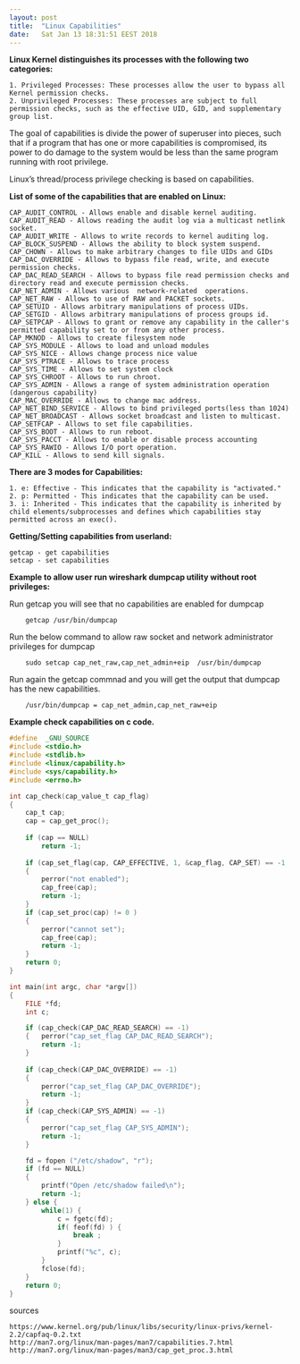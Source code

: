 ```yaml
---
layout: post
title:  "Linux Capabilities"
date:   Sat Jan 13 18:31:51 EEST 2018
---
```


**Linux Kernel distinguishes its processes with the following two categories:**
```
1. Privileged Processes: These processes allow the user to bypass all Kernel permission checks.
2. Unprivileged Processes: These processes are subject to full permission checks, such as the effective UID, GID, and supplementary group list.
```
The goal of capabilities is divide the power of superuser into pieces, such that if a program that has one or more capabilities is compromised, its power to do damage to the system would be less than the same program running with root privilege.

Linux’s thread/process privilege checking is based on capabilities. 

**List of some of the capabilities that are enabled on Linux:**
```
CAP_AUDIT_CONTROL - Allows enable and disable kernel auditing.
CAP_AUDIT_READ - Allows reading the audit log via a multicast netlink socket.
CAP_AUDIT_WRITE - Allows to write records to kernel auditing log.
CAP_BLOCK_SUSPEND - Allows the ability to block system suspend.
CAP_CHOWN - Allows to make arbitrary changes to file UIDs and GIDs
CAP_DAC_OVERRIDE - Allows to bypass file read, write, and execute permission checks.
CAP_DAC_READ_SEARCH - Allows to bypass file read permission checks and directory read and execute permission checks.
CAP_NET_ADMIN - Allows various  network-related  operations.
CAP_NET_RAW - Allows to use of RAW and PACKET sockets.
CAP_SETUID - Allows arbitrary manipulations of process UIDs.
CAP_SETGID - Allows arbitrary manipulations of process groups id.
CAP_SETPCAP - Allows to grant or remove any capability in the caller's permitted capability set to or from any other process.
CAP_MKNOD - Allows to create filesystem node 
CAP_SYS_MODULE - Allows to load and unload modules
CAP_SYS_NICE - Allows change process nice value
CAP_SYS_PTRACE - Allows to trace process
CAP_SYS_TIME - Allows to set system clock
CAP_SYS_CHROOT - Allows to run chroot.
CAP_SYS_ADMIN - Allows a range of system administration operation (dangerous capability)
CAP_MAC_OVERRIDE - Allows to change mac address.
CAP_NET_BIND_SERVICE - Allows to bind privileged ports(less than 1024)
CAP_NET_BROADCAST - Allows socket broadcast and listen to multicast.
CAP_SETFCAP - Allows to set file capabilities.
CAP_SYS_BOOT - Allows to run reboot.
CAP_SYS_PACCT - Allows to enable or disable process accounting
CAP_SYS_RAWIO - Allows I/O port operation.
CAP_KILL - Allows to send kill signals.
```
**There are 3 modes for Capabilities:**
```
1. e: Effective - This indicates that the capability is "activated."
2. p: Permitted - This indicates that the capability can be used.
3. i: Inherited - This indicates that the capability is inherited by child elements/subprocesses and defines which capabilities stay permitted across an exec().
```
**Getting/Setting capabilities from userland:**
    
    getcap - get capabilities
    setcap - set capabilities
    
**Example to allow user run wireshark dumpcap utility without root privileges:**

Run getcap you will see that no capabilities are enabled for dumpcap

        getcap /usr/bin/dumpcap

Run the below command to allow raw socket and network administrator privileges for dumpcap

        sudo setcap cap_net_raw,cap_net_admin+eip  /usr/bin/dumpcap

Run again the getcap commnad and you will get the output that dumpcap has the new capabilities.

        /usr/bin/dumpcap = cap_net_admin,cap_net_raw+eip


**Example check capabilities on c code.**

```c
#define  _GNU_SOURCE
#include <stdio.h>
#include <stdlib.h>
#include <linux/capability.h>
#include <sys/capability.h>
#include <errno.h>

int cap_check(cap_value_t cap_flag)
{
    cap_t cap;
    cap = cap_get_proc();
    
    if (cap == NULL)
        return -1; 
    
    if (cap_set_flag(cap, CAP_EFFECTIVE, 1, &cap_flag, CAP_SET) == -1 )
    {
        perror("not enabled");
        cap_free(cap);
        return -1;
    }
    if (cap_set_proc(cap) != 0 )
    {
        perror("cannot set");
        cap_free(cap);
        return -1;
    }
    return 0;
}

int main(int argc, char *argv[])
{
    FILE *fd;
    int c;

    if (cap_check(CAP_DAC_READ_SEARCH) == -1)
    {   perror("cap_set_flag CAP_DAC_READ_SEARCH");
        return -1;
    }
    
    if (cap_check(CAP_DAC_OVERRIDE) == -1)
    {
        perror("cap_set_flag CAP_DAC_OVERRIDE");
        return -1;
    }
    if (cap_check(CAP_SYS_ADMIN) == -1)
    {
        perror("cap_set_flag CAP_SYS_ADMIN");
        return -1;
    }

    fd = fopen ("/etc/shadow", "r");
    if (fd == NULL)
    {
        printf("Open /etc/shadow failed\n");
        return -1;
    } else {
        while(1) {
            c = fgetc(fd);
            if( feof(fd) ) { 
                break ;
            }
            printf("%c", c);
        }
        fclose(fd);
    }
    return 0;
}
```

sources

    https://www.kernel.org/pub/linux/libs/security/linux-privs/kernel-2.2/capfaq-0.2.txt
    http://man7.org/linux/man-pages/man7/capabilities.7.html
    http://man7.org/linux/man-pages/man3/cap_get_proc.3.html
